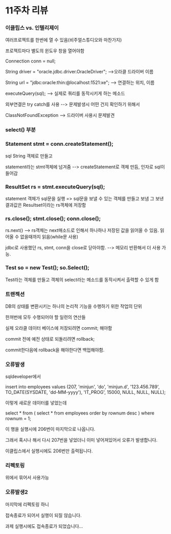 # 11주차 리뷰


### 이클립스 vs. 인텔리제이

여러프로젝트를 한번에 열 수 있음(비주얼스튜디오와 마찬가지)

프로젝트마다 별도의 윈도우 창을 열어야함

Connection conn = null;

String driver = "oracle.jdbc.driver.OracleDriver";  -->오라클 드라이버 이름

String url = "jdbc:oracle:thin:@localhost:1521:xe";  --> 연결하는 위치, 이름

executeQuery(sql);  --> 실제로 쿼리를 동작시키게 하는 메소드


외부연결은 try catch를 사용 --> 문제발생시 어떤 건지 확인하기 위해서

ClassNotFoundException --> 드라이버 사용시 문제발견


### select() 부분

### Statement stmt = conn.createStatement();

sql String 객체로 만들고

statement라는 stmt객체에 넘겨줌 --> createStatement로 객체 만듬, 인자로 sql이 들어감 

### ResultSet rs = stmt.executeQuery(sql);

statement 객체가 sql문을 실행 =>  sql문을 보낼 수 있는 객체를 만들고 보냄 그 보낸 결과값은 Resultset이라는 rs객체에 저장함

### rs.close();		stmt.close();	conn.close();

rs.next()  --> rs객체는 next매소드로 인해서 하나하나 저장된 값을 읽어올 수 있음. 읽어올 수 없을때까지 읽음(while문 사용)
 
jdbc로 사용했던 rs, stmt, conn을 close로 닫아야함. --> 메모리 반환해서 더 사용 가능.

### Test so = new Test();	so.Select();	

Test라는 객체를 만들고 객체의 select라는 메소드를 동작시켜서 출력할 수 있게 함


### 트랜젝션

DB의 상태를 변환시키는 하나의 논리적 기능을 수행하기 위한 작업의 단위

한꺼번에 모두 수행되어야 할 일련의 연산들

실제 오라클 데이터 베이스에 저장되려면 commit; 해야함

commit 전에 예전 상태로 되돌리려면 rollback;

commit한다음에 rollback을 해야한다면 백업해야함.

### 오류발생

sqldeveloper에서 

insert into employees values (207, 'minjun', 'do', 'minjun.d', '123.456.789', TO_DATE(SYSDATE, 'dd-MM-yyyy'), 'IT_PROG', 15000, NULL, NULL, NULL);

이렇게 새로운 데이터를 넣었는데

select * from ( select * from employees order by rownum desc ) where rownum = 1;

이 행을 실행시에 206번이 마지막으로 나옵니다.

그래서 혹시나 해서 다시 207번을 넣었더니 이미 넣어져있어서 오류가 발생합니다.

이클립스에서 실행시에도 206번만 출력됩니다.

### 리펙토링

위에서 묶어서 사용가능

### 오류발생2

마지막에 리펙토링 하니

접속종료가 되어서 실행이 되질 않습니다.

과제 실행시에도 접속종료가 되었습니다...




